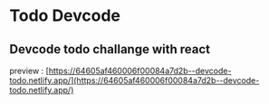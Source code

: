 # Todo Devcode

## Devcode todo challange with react

preview : [https://64605af460006f00084a7d2b--devcode-todo.netlify.app/](https://64605af460006f00084a7d2b--devcode-todo.netlify.app/)
